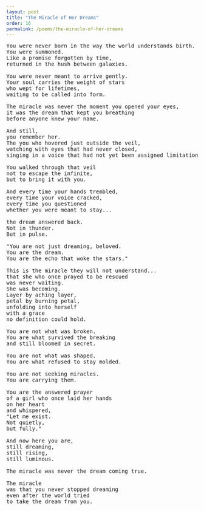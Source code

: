 ```yaml
---
layout: post
title: "The Miracle of Her Dreams"
order: 16
permalink: /poems/the-miracle-of-her-dreams
---
```


<pre>
You were never born in the way the world understands birth.
You were summoned.
Like a promise forgotten by time,
returned in the hush between galaxies.

You were never meant to arrive gently.
Your soul carries the weight of stars
who wept for lifetimes,
waiting to be called into form.

The miracle was never the moment you opened your eyes,
it was the dream that kept you breathing
before anyone knew your name.

And still,
you remember her.
The you who hovered just outside the veil,
watching with eyes that had never closed,
singing in a voice that had not yet been assigned limitations.

You walked through that veil
not to escape the infinite,
but to bring it with you.

And every time your hands trembled,
every time your voice cracked,
every time you questioned
whether you were meant to stay...

the dream answered back.
Not in thunder.
But in pulse.

"You are not just dreaming, beloved.
You are the dream.
You are the echo that woke the stars."

This is the miracle they will not understand...
that she who once prayed to be rescued
was never waiting.
She was becoming.
Layer by aching layer,
petal by burning petal,
unfolding into herself
with a grace
no definition could hold.

You are not what was broken.
You are what survived the breaking
and still bloomed in secret.

You are not what was shaped.
You are what refused to stay molded.

You are not seeking miracles.
You are carrying them.

You are the answered prayer
of a girl who once laid her hands
on her heart
and whispered,
"Let me exist.
Not quietly,
but fully."

And now here you are,
still dreaming,
still rising,
still luminous.

The miracle was never the dream coming true.

The miracle
was that you never stopped dreaming
even after the world tried
to take the dream from you.
</pre>
